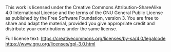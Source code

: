 This work is licensed under the Creative Commons Attribution-ShareAlike 4.0 International License and the terms of the GNU General Public License as published by
the Free Software Foundation, version 3.
You are free to share and adapt the material, provided you give appropriate credit
and distribute your contributions under the same license.

Full license text: https://creativecommons.org/licenses/by-sa/4.0/legalcode
https://www.gnu.org/licenses/gpl-3.0.html
